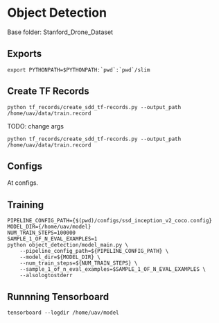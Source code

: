 # Object Detection

Base folder: Stanford_Drone_Dataset

## Exports

```
export PYTHONPATH=$PYTHONPATH:`pwd`:`pwd`/slim
```

## Create TF Records

```
python tf_records/create_sdd_tf-records.py --output_path /home/uav/data/train.record
```

TODO: change args
```
python tf_records/create_sdd_tf-records.py --output_path /home/uav/data/train.record
```

## Configs

At configs.

## Training

```
PIPELINE_CONFIG_PATH={$(pwd)/configs/ssd_inception_v2_coco.config}
MODEL_DIR={/home/uav/model}
NUM_TRAIN_STEPS=100000
SAMPLE_1_OF_N_EVAL_EXAMPLES=1
python object_detection/model_main.py \
    --pipeline_config_path=${PIPELINE_CONFIG_PATH} \
    --model_dir=${MODEL_DIR} \
    --num_train_steps=${NUM_TRAIN_STEPS} \
    --sample_1_of_n_eval_examples=$SAMPLE_1_OF_N_EVAL_EXAMPLES \
    --alsologtostderr
```

## Runnning Tensorboard

```
tensorboard --logdir /home/uav/model
```